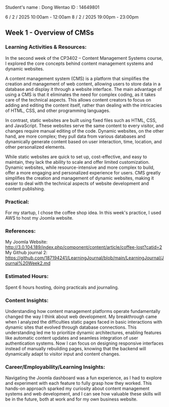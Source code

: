Student's name	: Dong Wentao
ID			: 14649801

6 / 2 / 2025 10:00am - 12:00am
8 / 2 / 2025 19:00pm - 23:00pm


## Week 1 - Overview of CMSs

### Learning Activities & Resources:
In the second week of the CP3402 – Content Management Systems course, I explored the core concepts behind content management systems and dynamic websites.

A content management system (CMS) is a platform that simplifies the creation and management of web content, allowing users to store data in a database and display it through a website interface. The main advantage of using a CMS is that it eliminates the need for complex coding, as it takes care of the technical aspects. This allows content creators to focus on adding and editing the content itself, rather than dealing with the intricacies of HTML, CSS, and other programming languages.

In contrast, static websites are built using fixed files such as HTML, CSS, and JavaScript. These websites serve the same content to every visitor, and changes require manual editing of the code. Dynamic websites, on the other hand, are more complex; they pull data from various databases and dynamically generate content based on user interaction, time, location, and other personalized elements.

While static websites are quick to set up, cost-effective, and easy to maintain, they lack the ability to scale and offer limited customization. Dynamic websites, while resource-intensive and more complex to build, offer a more engaging and personalized experience for users. CMS greatly simplifies the creation and management of dynamic websites, making it easier to deal with the technical aspects of website development and content publishing.

### Practical:
For my startup, I chose the coffee shop idea. In this week's practice, I used AWS to host my Joomla website.

### References:
My Joomla Website: http://3.0.104.189/index.php/component/content/article/coffee-lost?catid=2
My Github journal 2: https://github.com/187194241/LearningJournal/blob/main/LearningJournal/Journal%20Week2.md

### Estimated Hours:
Spent 6 hours hosting, doing practicals and journaling.

### Content Insights:
Understanding how content management platforms operate fundamentally changed the way I think about web development. My breakthrough came when I analyzed the difficulties static pages faced in basic interactions with dynamic sites that evolved through database connections. This understanding led me to prioritize dynamic architectures, enabling features like automatic content updates and seamless integration of user authentication systems. Now I can focus on designing responsive interfaces instead of manually rebuilding pages, knowing that the backend will dynamically adapt to visitor input and content changes.

### Career/Employability/Learning Insights:
Navigating the Joomla dashboard was a fun experience, as I had to explore and experiment with each feature to fully grasp how they worked. This hands-on approach sparked my curiosity about content management systems and web development, and I can see how valuable these skills will be in the future, both at work and for my own business website.